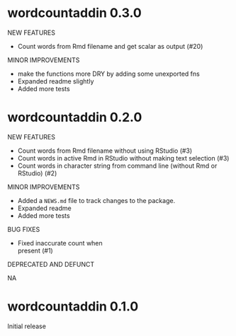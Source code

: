 # wordcountaddin 0.3.0

NEW FEATURES

* Count words from Rmd filename and get scalar as output (#20)

MINOR IMPROVEMENTS

* make the functions more DRY by adding some unexported fns
* Expanded readme slightly
* Added more tests

# wordcountaddin 0.2.0

NEW FEATURES

* Count words from Rmd filename without using RStudio (#3)
* Count words in active Rmd in RStudio without making text selection (#3)
* Count words in character string from command line (without Rmd or RStudio) (#2)

MINOR IMPROVEMENTS

* Added a `NEWS.md` file to track changes to the package.
* Expanded readme
* Added more tests

BUG FIXES

* Fixed inaccurate count when <br> present (#1)

DEPRECATED AND DEFUNCT

NA

# wordcountaddin 0.1.0

Initial release


